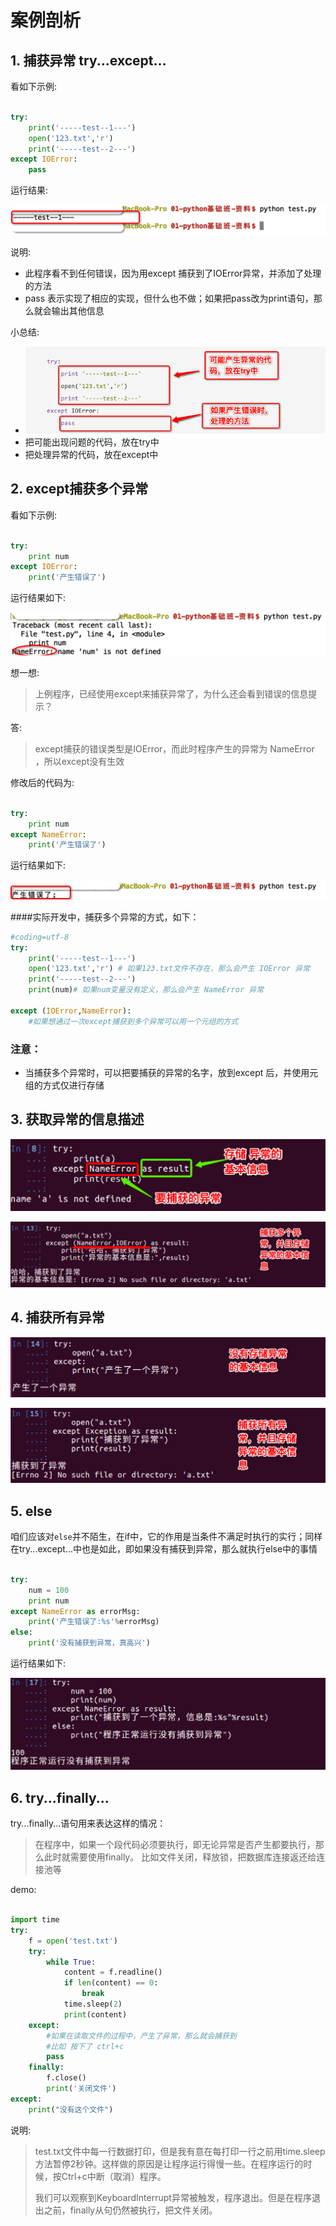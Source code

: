 # 案例剖析

## 1. 捕获异常 try...except...

看如下示例:
```python

try:
	print('-----test--1---')
	open('123.txt','r')
	print('-----test--2---')
except IOError:
	pass
```

运行结果:

![](../Images/01-第10天-2.png)


说明:
* 此程序看不到任何错误，因为用except 捕获到了IOError异常，并添加了处理的方法
* pass 表示实现了相应的实现，但什么也不做；如果把pass改为print语句，那么就会输出其他信息


小总结:

* ![](../Images/01-第10天-3.png)
* 把可能出现问题的代码，放在try中
* 把处理异常的代码，放在except中

## 2. except捕获多个异常

看如下示例:
```python

try:
    print num
except IOError:
    print('产生错误了')

```

运行结果如下:

![](../Images/01-第10天-4.png)


想一想:
> 上例程序，已经使用except来捕获异常了，为什么还会看到错误的信息提示？

答:
> except捕获的错误类型是IOError，而此时程序产生的异常为 NameError ，所以except没有生效

修改后的代码为:
```python

try:
    print num
except NameError:
    print('产生错误了')

```

运行结果如下:

![](../Images/01-第10天-5.png)

####实际开发中，捕获多个异常的方式，如下：


```python
#coding=utf-8
try:
    print('-----test--1---')
    open('123.txt','r') # 如果123.txt文件不存在，那么会产生 IOError 异常
    print('-----test--2---')
    print(num)# 如果num变量没有定义，那么会产生 NameError 异常

except (IOError,NameError): 
    #如果想通过一次except捕获到多个异常可以用一个元组的方式
```

### 注意：
* 当捕获多个异常时，可以把要捕获的异常的名字，放到except 后，并使用元组的方式仅进行存储



## 3. 获取异常的信息描述

![](../Images/Snip20170102_1.png)

![](../Images/Snip20170102_2.png)

## 4. 捕获所有异常

![](../Images/Snip20170102_3.png)

![](../Images/Snip20170102_4.png)


## 5. else

咱们应该对`else`并不陌生，在if中，它的作用是当条件不满足时执行的实行；同样在try...except...中也是如此，即如果没有捕获到异常，那么就执行else中的事情

```python

try:
    num = 100
    print num
except NameError as errorMsg:
    print('产生错误了:%s'%errorMsg)
else:
    print('没有捕获到异常，真高兴')

```

运行结果如下:

![](../Images/Snip20170102_5.png)

## 6. try...finally...

try...finally...语句用来表达这样的情况：
> 在程序中，如果一个段代码必须要执行，即无论异常是否产生都要执行，那么此时就需要使用finally。
> 比如文件关闭，释放锁，把数据库连接返还给连接池等

demo:
```python
	
import time
try:
    f = open('test.txt')
    try:
        while True:
            content = f.readline()
            if len(content) == 0:
                break
            time.sleep(2)
            print(content)
    except:
        #如果在读取文件的过程中，产生了异常，那么就会捕获到
        #比如 按下了 ctrl+c
        pass
    finally:
        f.close()
        print('关闭文件')
except:
    print("没有这个文件")
```

说明:
>test.txt文件中每一行数据打印，但是我有意在每打印一行之前用time.sleep方法暂停2秒钟。这样做的原因是让程序运行得慢一些。在程序运行的时候，按Ctrl+c中断（取消）程序。
>
>我们可以观察到KeyboardInterrupt异常被触发，程序退出。但是在程序退出之前，finally从句仍然被执行，把文件关闭。


